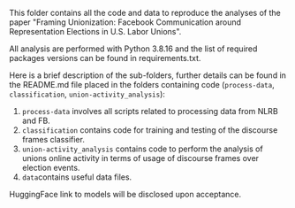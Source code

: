 This folder contains all the code and data to reproduce the analyses of the paper "Framing Unionization: Facebook Communication around Representation Elections in U.S. Labor Unions".

All analysis are performed with Python 3.8.16 and the list of required packages versions can be found in requirements.txt.

Here is a brief description of the sub-folders, further details can be found in the README.md file placed in the folders containing code (``process-data``, ``classification``, ``union-activity_analysis``):

1. ``process-data`` involves all scripts related to processing data from NLRB and FB.
2. ``classification`` contains code for training and testing of the discourse frames classifier.
3. ``union-activity_analysis`` contains code to perform the analysis of unions online activity in terms of usage of discourse frames over election events.
4. ``data``contains useful data files.

HuggingFace link to models will be disclosed upon acceptance.